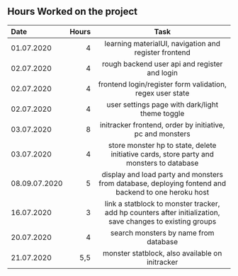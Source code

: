 ## Hours Worked on the project

| Date | Hours | Task |
| :--- | ---: | :----: |
| 01.07.2020 | 4 | learning materialUI, navigation and register frontend |
| 02.07.2020 | 4 | rough backend user api and register and login |
| 02.07.2020 | 4 | frontend login/register form validation, regex user state |
| 02.07.2020 | 4 | user settings page with dark/light theme toggle | 
| 03.07.2020 | 8 | initracker frontend, order by initiative, pc and monsters |
| 03.07.2020 | 4 | store monster hp to state, delete initiative cards, store party and monsters to database |
| 08.09.07.2020 | 5 | display and load party and monsters from database, deploying fontend and backend to one heroku host | 
| 16.07.2020 | 3 | link a statblock to monster tracker, add hp counters after initialization, save changes to existing groups |
| 20.07.2020 | 4 | search monsters by name from database |
| 21.07.2020 | 5,5 | monster statblock, also available on initracker |